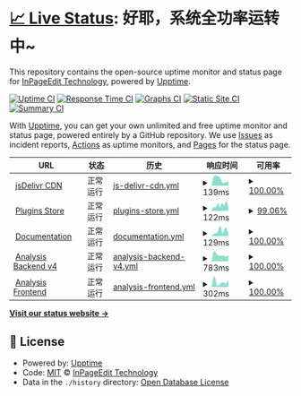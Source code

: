 # [📈 Live Status](https://status.ipe.wjghj.cn): <!--live status--> **好耶，系统全功率运转中~**

This repository contains the open-source uptime monitor and status page for [InPageEdit Technology](https://ipe.js.org), powered by [Upptime](https://github.com/upptime/upptime).

[![Uptime CI](https://github.com/InPageEdit/status/workflows/Uptime%20CI/badge.svg)](https://github.com/InPageEdit/status/actions?query=workflow%3A%22Uptime+CI%22)
[![Response Time CI](https://github.com/InPageEdit/status/workflows/Response%20Time%20CI/badge.svg)](https://github.com/InPageEdit/status/actions?query=workflow%3A%22Response+Time+CI%22)
[![Graphs CI](https://github.com/InPageEdit/status/workflows/Graphs%20CI/badge.svg)](https://github.com/InPageEdit/status/actions?query=workflow%3A%22Graphs+CI%22)
[![Static Site CI](https://github.com/InPageEdit/status/workflows/Static%20Site%20CI/badge.svg)](https://github.com/InPageEdit/status/actions?query=workflow%3A%22Static+Site+CI%22)
[![Summary CI](https://github.com/InPageEdit/status/workflows/Summary%20CI/badge.svg)](https://github.com/InPageEdit/status/actions?query=workflow%3A%22Summary+CI%22)

With [Upptime](https://upptime.js.org), you can get your own unlimited and free uptime monitor and status page, powered entirely by a GitHub repository. We use [Issues](https://github.com/InPageEdit/status/issues) as incident reports, [Actions](https://github.com/InPageEdit/status/actions) as uptime monitors, and [Pages](https://status.ipe.wjghj.cn) for the status page.

<!--start: status pages-->
<!-- This summary is generated by Upptime (https://github.com/upptime/upptime) -->
<!-- Do not edit this manually, your changes will be overwritten -->
<!-- prettier-ignore -->
| URL | 状态 | 历史 | 响应时间 | 可用率 |
| --- | ------ | ------- | ------------- | ------ |
| <img alt="" src="https://favicons.githubusercontent.com/cdn.jsdelivr.net" height="13"> [jsDelivr CDN](https://cdn.jsdelivr.net/npm/mediawiki-inpageedit@latest/dist/InPageEdit.js) | 正常运行 | [js-delivr-cdn.yml](https://github.com/InPageEdit/status/commits/HEAD/history/js-delivr-cdn.yml) | <details><summary><img alt="响应时间趋势" src="./graphs/js-delivr-cdn/response-time-week.png" height="20"> 139ms</summary><br><a href="https://status.ipe.wjghj.cn/history/js-delivr-cdn"><img alt="响应时间 139" src="https://img.shields.io/endpoint?url=https%3A%2F%2Fraw.githubusercontent.com%2FInPageEdit%2Fstatus%2FHEAD%2Fapi%2Fjs-delivr-cdn%2Fresponse-time.json"></a><br><a href="https://status.ipe.wjghj.cn/history/js-delivr-cdn"><img alt="24小时响应时间 101" src="https://img.shields.io/endpoint?url=https%3A%2F%2Fraw.githubusercontent.com%2FInPageEdit%2Fstatus%2FHEAD%2Fapi%2Fjs-delivr-cdn%2Fresponse-time-day.json"></a><br><a href="https://status.ipe.wjghj.cn/history/js-delivr-cdn"><img alt="7天响应时间 139" src="https://img.shields.io/endpoint?url=https%3A%2F%2Fraw.githubusercontent.com%2FInPageEdit%2Fstatus%2FHEAD%2Fapi%2Fjs-delivr-cdn%2Fresponse-time-week.json"></a><br><a href="https://status.ipe.wjghj.cn/history/js-delivr-cdn"><img alt="30天响应时间 139" src="https://img.shields.io/endpoint?url=https%3A%2F%2Fraw.githubusercontent.com%2FInPageEdit%2Fstatus%2FHEAD%2Fapi%2Fjs-delivr-cdn%2Fresponse-time-month.json"></a><br><a href="https://status.ipe.wjghj.cn/history/js-delivr-cdn"><img alt="1年响应时间 139" src="https://img.shields.io/endpoint?url=https%3A%2F%2Fraw.githubusercontent.com%2FInPageEdit%2Fstatus%2FHEAD%2Fapi%2Fjs-delivr-cdn%2Fresponse-time-year.json"></a></details> | <details><summary><a href="https://status.ipe.wjghj.cn/history/js-delivr-cdn">100.00%</a></summary><a href="https://status.ipe.wjghj.cn/history/js-delivr-cdn"><img alt="可用率 100.00%" src="https://img.shields.io/endpoint?url=https%3A%2F%2Fraw.githubusercontent.com%2FInPageEdit%2Fstatus%2FHEAD%2Fapi%2Fjs-delivr-cdn%2Fuptime.json"></a><br><a href="https://status.ipe.wjghj.cn/history/js-delivr-cdn"><img alt="4小时可用率 100.00%" src="https://img.shields.io/endpoint?url=https%3A%2F%2Fraw.githubusercontent.com%2FInPageEdit%2Fstatus%2FHEAD%2Fapi%2Fjs-delivr-cdn%2Fuptime-day.json"></a><br><a href="https://status.ipe.wjghj.cn/history/js-delivr-cdn"><img alt="7日可用率 100.00%" src="https://img.shields.io/endpoint?url=https%3A%2F%2Fraw.githubusercontent.com%2FInPageEdit%2Fstatus%2FHEAD%2Fapi%2Fjs-delivr-cdn%2Fuptime-week.json"></a><br><a href="https://status.ipe.wjghj.cn/history/js-delivr-cdn"><img alt="30日可用率 100.00%" src="https://img.shields.io/endpoint?url=https%3A%2F%2Fraw.githubusercontent.com%2FInPageEdit%2Fstatus%2FHEAD%2Fapi%2Fjs-delivr-cdn%2Fuptime-month.json"></a><br><a href="https://status.ipe.wjghj.cn/history/js-delivr-cdn"><img alt="1年可用率 100.00%" src="https://img.shields.io/endpoint?url=https%3A%2F%2Fraw.githubusercontent.com%2FInPageEdit%2Fstatus%2FHEAD%2Fapi%2Fjs-delivr-cdn%2Fuptime-year.json"></a></details>
| <img alt="" src="https://favicons.githubusercontent.com/ipe-plugins.js.org" height="13"> [Plugins Store](https://ipe-plugins.js.org) | 正常运行 | [plugins-store.yml](https://github.com/InPageEdit/status/commits/HEAD/history/plugins-store.yml) | <details><summary><img alt="响应时间趋势" src="./graphs/plugins-store/response-time-week.png" height="20"> 122ms</summary><br><a href="https://status.ipe.wjghj.cn/history/plugins-store"><img alt="响应时间 122" src="https://img.shields.io/endpoint?url=https%3A%2F%2Fraw.githubusercontent.com%2FInPageEdit%2Fstatus%2FHEAD%2Fapi%2Fplugins-store%2Fresponse-time.json"></a><br><a href="https://status.ipe.wjghj.cn/history/plugins-store"><img alt="24小时响应时间 75" src="https://img.shields.io/endpoint?url=https%3A%2F%2Fraw.githubusercontent.com%2FInPageEdit%2Fstatus%2FHEAD%2Fapi%2Fplugins-store%2Fresponse-time-day.json"></a><br><a href="https://status.ipe.wjghj.cn/history/plugins-store"><img alt="7天响应时间 122" src="https://img.shields.io/endpoint?url=https%3A%2F%2Fraw.githubusercontent.com%2FInPageEdit%2Fstatus%2FHEAD%2Fapi%2Fplugins-store%2Fresponse-time-week.json"></a><br><a href="https://status.ipe.wjghj.cn/history/plugins-store"><img alt="30天响应时间 122" src="https://img.shields.io/endpoint?url=https%3A%2F%2Fraw.githubusercontent.com%2FInPageEdit%2Fstatus%2FHEAD%2Fapi%2Fplugins-store%2Fresponse-time-month.json"></a><br><a href="https://status.ipe.wjghj.cn/history/plugins-store"><img alt="1年响应时间 122" src="https://img.shields.io/endpoint?url=https%3A%2F%2Fraw.githubusercontent.com%2FInPageEdit%2Fstatus%2FHEAD%2Fapi%2Fplugins-store%2Fresponse-time-year.json"></a></details> | <details><summary><a href="https://status.ipe.wjghj.cn/history/plugins-store">99.06%</a></summary><a href="https://status.ipe.wjghj.cn/history/plugins-store"><img alt="可用率 99.06%" src="https://img.shields.io/endpoint?url=https%3A%2F%2Fraw.githubusercontent.com%2FInPageEdit%2Fstatus%2FHEAD%2Fapi%2Fplugins-store%2Fuptime.json"></a><br><a href="https://status.ipe.wjghj.cn/history/plugins-store"><img alt="4小时可用率 100.00%" src="https://img.shields.io/endpoint?url=https%3A%2F%2Fraw.githubusercontent.com%2FInPageEdit%2Fstatus%2FHEAD%2Fapi%2Fplugins-store%2Fuptime-day.json"></a><br><a href="https://status.ipe.wjghj.cn/history/plugins-store"><img alt="7日可用率 99.06%" src="https://img.shields.io/endpoint?url=https%3A%2F%2Fraw.githubusercontent.com%2FInPageEdit%2Fstatus%2FHEAD%2Fapi%2Fplugins-store%2Fuptime-week.json"></a><br><a href="https://status.ipe.wjghj.cn/history/plugins-store"><img alt="30日可用率 99.06%" src="https://img.shields.io/endpoint?url=https%3A%2F%2Fraw.githubusercontent.com%2FInPageEdit%2Fstatus%2FHEAD%2Fapi%2Fplugins-store%2Fuptime-month.json"></a><br><a href="https://status.ipe.wjghj.cn/history/plugins-store"><img alt="1年可用率 99.06%" src="https://img.shields.io/endpoint?url=https%3A%2F%2Fraw.githubusercontent.com%2FInPageEdit%2Fstatus%2FHEAD%2Fapi%2Fplugins-store%2Fuptime-year.json"></a></details>
| <img alt="" src="https://favicons.githubusercontent.com/ipe.js.org" height="13"> [Documentation](https://ipe.js.org) | 正常运行 | [documentation.yml](https://github.com/InPageEdit/status/commits/HEAD/history/documentation.yml) | <details><summary><img alt="响应时间趋势" src="./graphs/documentation/response-time-week.png" height="20"> 129ms</summary><br><a href="https://status.ipe.wjghj.cn/history/documentation"><img alt="响应时间 129" src="https://img.shields.io/endpoint?url=https%3A%2F%2Fraw.githubusercontent.com%2FInPageEdit%2Fstatus%2FHEAD%2Fapi%2Fdocumentation%2Fresponse-time.json"></a><br><a href="https://status.ipe.wjghj.cn/history/documentation"><img alt="24小时响应时间 68" src="https://img.shields.io/endpoint?url=https%3A%2F%2Fraw.githubusercontent.com%2FInPageEdit%2Fstatus%2FHEAD%2Fapi%2Fdocumentation%2Fresponse-time-day.json"></a><br><a href="https://status.ipe.wjghj.cn/history/documentation"><img alt="7天响应时间 129" src="https://img.shields.io/endpoint?url=https%3A%2F%2Fraw.githubusercontent.com%2FInPageEdit%2Fstatus%2FHEAD%2Fapi%2Fdocumentation%2Fresponse-time-week.json"></a><br><a href="https://status.ipe.wjghj.cn/history/documentation"><img alt="30天响应时间 129" src="https://img.shields.io/endpoint?url=https%3A%2F%2Fraw.githubusercontent.com%2FInPageEdit%2Fstatus%2FHEAD%2Fapi%2Fdocumentation%2Fresponse-time-month.json"></a><br><a href="https://status.ipe.wjghj.cn/history/documentation"><img alt="1年响应时间 129" src="https://img.shields.io/endpoint?url=https%3A%2F%2Fraw.githubusercontent.com%2FInPageEdit%2Fstatus%2FHEAD%2Fapi%2Fdocumentation%2Fresponse-time-year.json"></a></details> | <details><summary><a href="https://status.ipe.wjghj.cn/history/documentation">100.00%</a></summary><a href="https://status.ipe.wjghj.cn/history/documentation"><img alt="可用率 100.00%" src="https://img.shields.io/endpoint?url=https%3A%2F%2Fraw.githubusercontent.com%2FInPageEdit%2Fstatus%2FHEAD%2Fapi%2Fdocumentation%2Fuptime.json"></a><br><a href="https://status.ipe.wjghj.cn/history/documentation"><img alt="4小时可用率 100.00%" src="https://img.shields.io/endpoint?url=https%3A%2F%2Fraw.githubusercontent.com%2FInPageEdit%2Fstatus%2FHEAD%2Fapi%2Fdocumentation%2Fuptime-day.json"></a><br><a href="https://status.ipe.wjghj.cn/history/documentation"><img alt="7日可用率 100.00%" src="https://img.shields.io/endpoint?url=https%3A%2F%2Fraw.githubusercontent.com%2FInPageEdit%2Fstatus%2FHEAD%2Fapi%2Fdocumentation%2Fuptime-week.json"></a><br><a href="https://status.ipe.wjghj.cn/history/documentation"><img alt="30日可用率 100.00%" src="https://img.shields.io/endpoint?url=https%3A%2F%2Fraw.githubusercontent.com%2FInPageEdit%2Fstatus%2FHEAD%2Fapi%2Fdocumentation%2Fuptime-month.json"></a><br><a href="https://status.ipe.wjghj.cn/history/documentation"><img alt="1年可用率 100.00%" src="https://img.shields.io/endpoint?url=https%3A%2F%2Fraw.githubusercontent.com%2FInPageEdit%2Fstatus%2FHEAD%2Fapi%2Fdocumentation%2Fuptime-year.json"></a></details>
| <img alt="" src="https://favicons.githubusercontent.com/analysis.ipe.wjghj.cn" height="13"> [Analysis Backend v4](https://analysis.ipe.wjghj.cn/api/query/wiki) | 正常运行 | [analysis-backend-v4.yml](https://github.com/InPageEdit/status/commits/HEAD/history/analysis-backend-v4.yml) | <details><summary><img alt="响应时间趋势" src="./graphs/analysis-backend-v4/response-time-week.png" height="20"> 783ms</summary><br><a href="https://status.ipe.wjghj.cn/history/analysis-backend-v4"><img alt="响应时间 783" src="https://img.shields.io/endpoint?url=https%3A%2F%2Fraw.githubusercontent.com%2FInPageEdit%2Fstatus%2FHEAD%2Fapi%2Fanalysis-backend-v4%2Fresponse-time.json"></a><br><a href="https://status.ipe.wjghj.cn/history/analysis-backend-v4"><img alt="24小时响应时间 672" src="https://img.shields.io/endpoint?url=https%3A%2F%2Fraw.githubusercontent.com%2FInPageEdit%2Fstatus%2FHEAD%2Fapi%2Fanalysis-backend-v4%2Fresponse-time-day.json"></a><br><a href="https://status.ipe.wjghj.cn/history/analysis-backend-v4"><img alt="7天响应时间 783" src="https://img.shields.io/endpoint?url=https%3A%2F%2Fraw.githubusercontent.com%2FInPageEdit%2Fstatus%2FHEAD%2Fapi%2Fanalysis-backend-v4%2Fresponse-time-week.json"></a><br><a href="https://status.ipe.wjghj.cn/history/analysis-backend-v4"><img alt="30天响应时间 783" src="https://img.shields.io/endpoint?url=https%3A%2F%2Fraw.githubusercontent.com%2FInPageEdit%2Fstatus%2FHEAD%2Fapi%2Fanalysis-backend-v4%2Fresponse-time-month.json"></a><br><a href="https://status.ipe.wjghj.cn/history/analysis-backend-v4"><img alt="1年响应时间 783" src="https://img.shields.io/endpoint?url=https%3A%2F%2Fraw.githubusercontent.com%2FInPageEdit%2Fstatus%2FHEAD%2Fapi%2Fanalysis-backend-v4%2Fresponse-time-year.json"></a></details> | <details><summary><a href="https://status.ipe.wjghj.cn/history/analysis-backend-v4">100.00%</a></summary><a href="https://status.ipe.wjghj.cn/history/analysis-backend-v4"><img alt="可用率 100.00%" src="https://img.shields.io/endpoint?url=https%3A%2F%2Fraw.githubusercontent.com%2FInPageEdit%2Fstatus%2FHEAD%2Fapi%2Fanalysis-backend-v4%2Fuptime.json"></a><br><a href="https://status.ipe.wjghj.cn/history/analysis-backend-v4"><img alt="4小时可用率 100.00%" src="https://img.shields.io/endpoint?url=https%3A%2F%2Fraw.githubusercontent.com%2FInPageEdit%2Fstatus%2FHEAD%2Fapi%2Fanalysis-backend-v4%2Fuptime-day.json"></a><br><a href="https://status.ipe.wjghj.cn/history/analysis-backend-v4"><img alt="7日可用率 100.00%" src="https://img.shields.io/endpoint?url=https%3A%2F%2Fraw.githubusercontent.com%2FInPageEdit%2Fstatus%2FHEAD%2Fapi%2Fanalysis-backend-v4%2Fuptime-week.json"></a><br><a href="https://status.ipe.wjghj.cn/history/analysis-backend-v4"><img alt="30日可用率 100.00%" src="https://img.shields.io/endpoint?url=https%3A%2F%2Fraw.githubusercontent.com%2FInPageEdit%2Fstatus%2FHEAD%2Fapi%2Fanalysis-backend-v4%2Fuptime-month.json"></a><br><a href="https://status.ipe.wjghj.cn/history/analysis-backend-v4"><img alt="1年可用率 100.00%" src="https://img.shields.io/endpoint?url=https%3A%2F%2Fraw.githubusercontent.com%2FInPageEdit%2Fstatus%2FHEAD%2Fapi%2Fanalysis-backend-v4%2Fuptime-year.json"></a></details>
| <img alt="" src="https://favicons.githubusercontent.com/blog.wjghj.cn" height="13"> [Analysis Frontend](https://blog.wjghj.cn/inpageedit/) | 正常运行 | [analysis-frontend.yml](https://github.com/InPageEdit/status/commits/HEAD/history/analysis-frontend.yml) | <details><summary><img alt="响应时间趋势" src="./graphs/analysis-frontend/response-time-week.png" height="20"> 302ms</summary><br><a href="https://status.ipe.wjghj.cn/history/analysis-frontend"><img alt="响应时间 302" src="https://img.shields.io/endpoint?url=https%3A%2F%2Fraw.githubusercontent.com%2FInPageEdit%2Fstatus%2FHEAD%2Fapi%2Fanalysis-frontend%2Fresponse-time.json"></a><br><a href="https://status.ipe.wjghj.cn/history/analysis-frontend"><img alt="24小时响应时间 421" src="https://img.shields.io/endpoint?url=https%3A%2F%2Fraw.githubusercontent.com%2FInPageEdit%2Fstatus%2FHEAD%2Fapi%2Fanalysis-frontend%2Fresponse-time-day.json"></a><br><a href="https://status.ipe.wjghj.cn/history/analysis-frontend"><img alt="7天响应时间 302" src="https://img.shields.io/endpoint?url=https%3A%2F%2Fraw.githubusercontent.com%2FInPageEdit%2Fstatus%2FHEAD%2Fapi%2Fanalysis-frontend%2Fresponse-time-week.json"></a><br><a href="https://status.ipe.wjghj.cn/history/analysis-frontend"><img alt="30天响应时间 302" src="https://img.shields.io/endpoint?url=https%3A%2F%2Fraw.githubusercontent.com%2FInPageEdit%2Fstatus%2FHEAD%2Fapi%2Fanalysis-frontend%2Fresponse-time-month.json"></a><br><a href="https://status.ipe.wjghj.cn/history/analysis-frontend"><img alt="1年响应时间 302" src="https://img.shields.io/endpoint?url=https%3A%2F%2Fraw.githubusercontent.com%2FInPageEdit%2Fstatus%2FHEAD%2Fapi%2Fanalysis-frontend%2Fresponse-time-year.json"></a></details> | <details><summary><a href="https://status.ipe.wjghj.cn/history/analysis-frontend">100.00%</a></summary><a href="https://status.ipe.wjghj.cn/history/analysis-frontend"><img alt="可用率 100.00%" src="https://img.shields.io/endpoint?url=https%3A%2F%2Fraw.githubusercontent.com%2FInPageEdit%2Fstatus%2FHEAD%2Fapi%2Fanalysis-frontend%2Fuptime.json"></a><br><a href="https://status.ipe.wjghj.cn/history/analysis-frontend"><img alt="4小时可用率 100.00%" src="https://img.shields.io/endpoint?url=https%3A%2F%2Fraw.githubusercontent.com%2FInPageEdit%2Fstatus%2FHEAD%2Fapi%2Fanalysis-frontend%2Fuptime-day.json"></a><br><a href="https://status.ipe.wjghj.cn/history/analysis-frontend"><img alt="7日可用率 100.00%" src="https://img.shields.io/endpoint?url=https%3A%2F%2Fraw.githubusercontent.com%2FInPageEdit%2Fstatus%2FHEAD%2Fapi%2Fanalysis-frontend%2Fuptime-week.json"></a><br><a href="https://status.ipe.wjghj.cn/history/analysis-frontend"><img alt="30日可用率 100.00%" src="https://img.shields.io/endpoint?url=https%3A%2F%2Fraw.githubusercontent.com%2FInPageEdit%2Fstatus%2FHEAD%2Fapi%2Fanalysis-frontend%2Fuptime-month.json"></a><br><a href="https://status.ipe.wjghj.cn/history/analysis-frontend"><img alt="1年可用率 100.00%" src="https://img.shields.io/endpoint?url=https%3A%2F%2Fraw.githubusercontent.com%2FInPageEdit%2Fstatus%2FHEAD%2Fapi%2Fanalysis-frontend%2Fuptime-year.json"></a></details>

<!--end: status pages-->

[**Visit our status website →**](https://status.ipe.wjghj.cn)

## 📄 License

- Powered by: [Upptime](https://github.com/upptime/upptime)
- Code: [MIT](./LICENSE) © [InPageEdit Technology](https://ipe.js.org)
- Data in the `./history` directory: [Open Database License](https://opendatacommons.org/licenses/odbl/1-0/)
